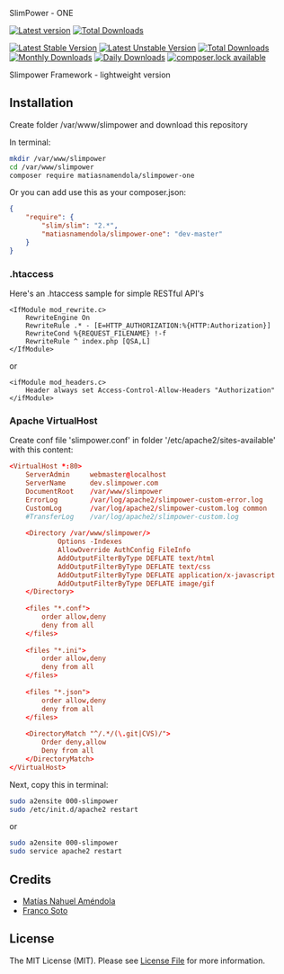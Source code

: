 SlimPower - ONE

[![Latest version][ico-version]][link-packagist]
[![Total Downloads][ico-downloads]][link-downloads]

[![Latest Stable Version](https://poser.pugx.org/matiasnamendola/slimpower-one/version?format=flat-square)](https://packagist.org/packages/matiasnamendola/slimpower-slim) 
[![Latest Unstable Version](https://poser.pugx.org/matiasnamendola/slimpower-one/v/unstable?format=flat-square)](//packagist.org/packages/matiasnamendola/slimpower-slim) 
[![Total Downloads](https://poser.pugx.org/matiasnamendola/slimpower-one/downloads?format=flat-square)](https://packagist.org/packages/matiasnamendola/slimpower-slim) 
[![Monthly Downloads](https://poser.pugx.org/matiasnamendola/slimpower-one/d/monthly?format=flat-square)](https://packagist.org/packages/matiasnamendola/slimpower-slim)
[![Daily Downloads](https://poser.pugx.org/matiasnamendola/slimpower-one/d/daily?format=flat-square)](https://packagist.org/packages/matiasnamendola/slimpower-slim)
[![composer.lock available](https://poser.pugx.org/matiasnamendola/slimpower-one/composerlock?format=flat-square)](https://packagist.org/packages/matiasnamendola/slimpower-slim)

Slimpower Framework - lightweight version

## Installation

Create folder /var/www/slimpower and download this repository

In terminal:

```sh
mkdir /var/www/slimpower
cd /var/www/slimpower
composer require matiasnamendola/slimpower-one
```

Or you can add use this as your composer.json:

```json
{
    "require": {
        "slim/slim": "2.*",
        "matiasnamendola/slimpower-one": "dev-master"
    }
}
```

### .htaccess

Here's an .htaccess sample for simple RESTful API's

```
<IfModule mod_rewrite.c>
    RewriteEngine On
    RewriteRule .* - [E=HTTP_AUTHORIZATION:%{HTTP:Authorization}]
    RewriteCond %{REQUEST_FILENAME} !-f
    RewriteRule ^ index.php [QSA,L]
</IfModule>
```

or 

```
<ifModule mod_headers.c>
    Header always set Access-Control-Allow-Headers "Authorization"
</ifModule>
```

### Apache VirtualHost

Create conf file 'slimpower.conf' in folder '/etc/apache2/sites-available'
with this content:

```conf
<VirtualHost *:80>
    ServerAdmin     webmaster@localhost
    ServerName      dev.slimpower.com
    DocumentRoot    /var/www/slimpower
    ErrorLog        /var/log/apache2/slimpower-custom-error.log
    CustomLog       /var/log/apache2/slimpower-custom.log common
    #TransferLog    /var/log/apache2/slimpower-custom.log
    
    <Directory /var/www/slimpower/>
            Options -Indexes
            AllowOverride AuthConfig FileInfo
            AddOutputFilterByType DEFLATE text/html
            AddOutputFilterByType DEFLATE text/css
            AddOutputFilterByType DEFLATE application/x-javascript
            AddOutputFilterByType DEFLATE image/gif
    </Directory>
    
    <files "*.conf">
        order allow,deny
        deny from all
    </files>
    
    <files "*.ini">
        order allow,deny
        deny from all
    </files>
    
    <files "*.json">
        order allow,deny
        deny from all
    </files>
    
    <DirectoryMatch "^/.*/(\.git|CVS)/">
        Order deny,allow
        Deny from all
    </DirectoryMatch>
</VirtualHost>
```

Next, copy this in terminal:

```sh
sudo a2ensite 000-slimpower
sudo /etc/init.d/apache2 restart
```

or 

```sh
sudo a2ensite 000-slimpower
sudo service apache2 restart
```

## Credits

- [Matías Nahuel Améndola](https://github.com/matiasnamendola)
- [Franco Soto](https://github.com/francosoto)


## License

The MIT License (MIT). Please see [License File](LICENSE.md) for more information.

[ico-version]: https://img.shields.io/packagist/v/MatiasNAmendola/slimpower-one.svg?style=flat-square
[ico-downloads]: https://img.shields.io/packagist/dt/MatiasNAmendola/slimpower-one.svg?style=flat-square

[link-packagist]: https://packagist.org/packages/matiasnamendola/slimpower-one
[link-downloads]: https://packagist.org/packages/matiasnamendola/slimpower-one

